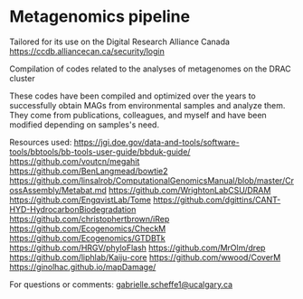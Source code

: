 # Metagenomics pipeline
Tailored for its use on the Digital Research Alliance Canada
https://ccdb.alliancecan.ca/security/login

Compilation of codes related to the analyses of metagenomes on the DRAC cluster

These codes have been compiled and optimized over the years to successfully obtain MAGs from environmental samples and analyze them. 
They come from publications, colleagues, and myself and have been modified depending on samples's need. 

Resources used:
https://jgi.doe.gov/data-and-tools/software-tools/bbtools/bb-tools-user-guide/bbduk-guide/
https://github.com/voutcn/megahit
https://github.com/BenLangmead/bowtie2
https://github.com/linsalrob/ComputationalGenomicsManual/blob/master/CrossAssembly/Metabat.md
https://github.com/WrightonLabCSU/DRAM
https://github.com/EngqvistLab/Tome
https://github.com/dgittins/CANT-HYD-HydrocarbonBiodegradation
https://github.com/christophertbrown/iRep
https://github.com/Ecogenomics/CheckM
https://github.com/Ecogenomics/GTDBTk
https://github.com/HRGV/phyloFlash
https://github.com/MrOlm/drep
https://github.com/liphlab/Kaiju-core
https://github.com/wwood/CoverM
https://ginolhac.github.io/mapDamage/

For questions or comments: gabrielle.scheffe1@ucalgary.ca
